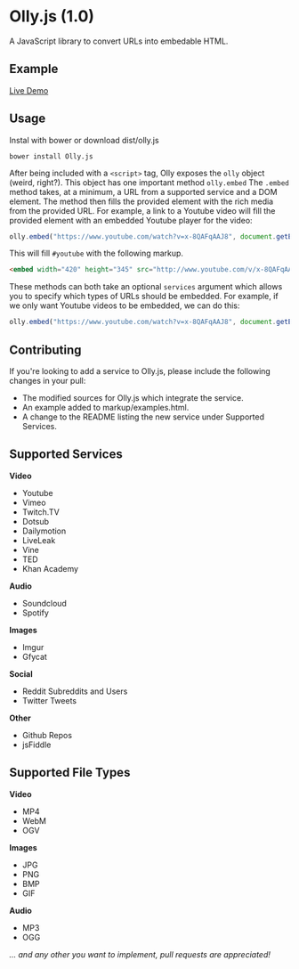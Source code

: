 Olly.js (1.0)
=======

A JavaScript library to convert URLs into embedable HTML.

Example
-------

[Live Demo](http://abeisgreat.github.io/Olly.js/markup/example.html)

Usage
-----
Instal with bower or download dist/olly.js

    bower install Olly.js

After being included with a `<script>` tag, Olly exposes the `olly` object (weird, right?). This object has one important method `olly.embed` The `.embed` method takes, at a minimum, a URL from a supported service and a DOM element. The method then fills the provided element with the rich media from the provided URL. For example, a link to a Youtube video will fill the provided element with an embedded Youtube player for the video:

```js
olly.embed("https://www.youtube.com/watch?v=x-8QAFqAAJ8", document.getElementById("youtube"));
```

This will fill `#youtube` with the following markup.

```html
<embed width="420" height="345" src="http://www.youtube.com/v/x-8QAFqAAJ8" type="application/x-shockwave-flash">
```

These methods can both take an optional `services` argument which allows you to specify which types of URLs should be embedded. For example, if we only want Youtube videos to be embedded, we can do this:

```js
olly.embed("https://www.youtube.com/watch?v=x-8QAFqAAJ8", document.getElementById("blog-post"), {youtube: olly.EMBED});
```

Contributing
------------
If you're looking to add a service to Olly.js, please include the following changes in your pull:

* The modified sources for Olly.js which integrate the service.
* An example added to markup/examples.html.
* A change to the README listing the new service under Supported Services.

Supported Services
------------------

**Video**

* Youtube
* Vimeo
* Twitch.TV
* Dotsub
* Dailymotion
* LiveLeak
* Vine
* TED
* Khan Academy

**Audio**

* Soundcloud
* Spotify

**Images**

* Imgur
* Gfycat

**Social**

* Reddit Subreddits and Users
* Twitter Tweets

**Other**

* Github Repos
* jsFiddle

Supported File Types
------------------

**Video**

* MP4
* WebM
* OGV

**Images**

* JPG
* PNG
* BMP
* GIF

**Audio**

* MP3
* OGG

*... and any other you want to implement, pull requests are appreciated!*
